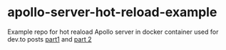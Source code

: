 # apollo-server-hot-reload-example

Example repo for hot reaload Apollo server in docker container used for dev.to posts [part1](https://dev.to/vojtechp/hot-reloaded-apollo-server-introduction-3cm7) and [part 2](https://dev.to/vojtechp/hot-reloaded-apollo-server-dockerization-696)
